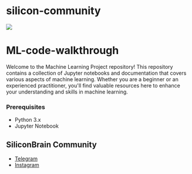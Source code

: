 # silicon-community

<a target="_blank" href="https://cookiecutter-data-science.drivendata.org/">
    <img src="https://img.shields.io/badge/CCDS-Project%20template-328F97?logo=cookiecutter" />
</a>

# ML-code-walkthrough

Welcome to the Machine Learning Project repository! This repository contains a collection of Jupyter notebooks and documentation that covers various aspects of machine learning. Whether you are a beginner or an experienced practitioner, you'll find valuable resources here to enhance your understanding and skills in machine learning.

### Prerequisites
- Python 3.x
- Jupyter Notebook

## SiliconBrain Community
- [Telegram](https://t.me/silicon_brain)
- [Instagram](https://www.instagram.com/silicon_brain)
